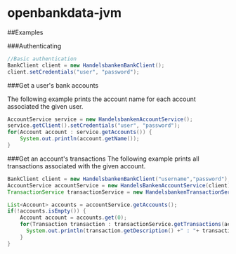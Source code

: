 openbankdata-jvm
================

##Examples

###Authenticating

````java
//Basic authentication
BankClient client = new HandelsbankenBankClient();
client.setCredentials("user", "password");
````

###Get a user's bank accounts

The following example prints the account name for each account associated the given user.
````java
AccountService service = new HandelsbankenAccountService();
service.getClient().setCredentials("user", "password");
for(Account account : service.getAccounts()) {
    System.out.println(account.getName());
}
````

###Get an account's transactions
The following example prints all transactions associated with the given account.
````java
BankClient client = new HandelsbankenBankClient("username","password");
AccountService accountService = new HandelsBankenAccountService(client);
TransactionService transactionService = new HandelsbankenTransactionService(client);

List<Account> accounts = accountService.getAccounts();
if(!accounts.isEmpty()) {
    Account account = accounts.get(0);
    for(Transaction transaction : transactionService.getTransactions(account)) {
      System.out.println(transaction.getDescription() +" : "+ transaction.getAmount());
    }
}
````

